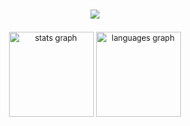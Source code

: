 

###

<div align="center" justify="center">
 <img src="https://profile-counter.glitch.me/refilwe-m/count.svg?"  />
</div>

###

<div align="center">
  <img src="https://github-readme-stats.vercel.app/api?username=refilwe-m&hide_title=false&hide_rank=false&show_icons=true&include_all_commits=true&count_private=true&disable_animations=false&theme=dracula&locale=en&hide_border=false&order=1" height="150" alt="stats graph"  />
  <img src="https://github-readme-stats.vercel.app/api/top-langs?username=refilwe-m&locale=en&hide_title=false&layout=compact&card_width=320&langs_count=5&theme=dracula&hide_border=false&order=2" height="150" alt="languages graph"  />
</div>

###
